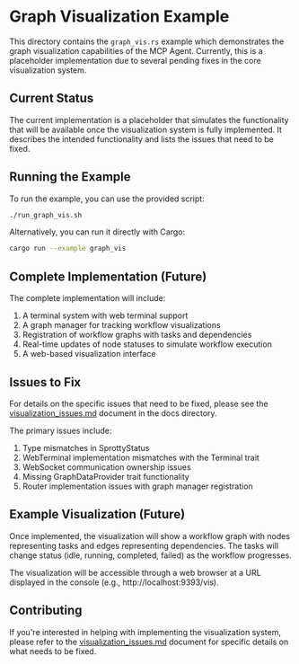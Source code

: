 # Graph Visualization Example

This directory contains the `graph_vis.rs` example which demonstrates the graph visualization capabilities of the MCP Agent. Currently, this is a placeholder implementation due to several pending fixes in the core visualization system.

## Current Status

The current implementation is a placeholder that simulates the functionality that will be available once the visualization system is fully implemented. It describes the intended functionality and lists the issues that need to be fixed.

## Running the Example

To run the example, you can use the provided script:

```bash
./run_graph_vis.sh
```

Alternatively, you can run it directly with Cargo:

```bash
cargo run --example graph_vis
```

## Complete Implementation (Future)

The complete implementation will include:

1. A terminal system with web terminal support
2. A graph manager for tracking workflow visualizations
3. Registration of workflow graphs with tasks and dependencies
4. Real-time updates of node statuses to simulate workflow execution
5. A web-based visualization interface

## Issues to Fix

For details on the specific issues that need to be fixed, please see the [visualization_issues.md](../docs/visualization_issues.md) document in the docs directory.

The primary issues include:

1. Type mismatches in SprottyStatus
2. WebTerminal implementation mismatches with the Terminal trait
3. WebSocket communication ownership issues
4. Missing GraphDataProvider trait functionality
5. Router implementation issues with graph manager registration

## Example Visualization (Future)

Once implemented, the visualization will show a workflow graph with nodes representing tasks and edges representing dependencies. The tasks will change status (idle, running, completed, failed) as the workflow progresses.

The visualization will be accessible through a web browser at a URL displayed in the console (e.g., http://localhost:9393/vis).

## Contributing

If you're interested in helping with implementing the visualization system, please refer to the [visualization_issues.md](../docs/visualization_issues.md) document for specific details on what needs to be fixed.
